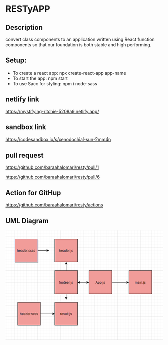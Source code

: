 # RESTyAPP

## Description

convert class components to an application written using React function components so that our foundation is both stable and high performing.


## Setup:


* To create a react app: npx create-react-app app-name
* To start the app: npm start
* To use Sacc for styling: npm i node-sass

## netlify link
https://mystifying-ritchie-5208a9.netlify.app/

## sandbox link


https://codesandbox.io/s/xenodochial-sun-2mm4n


## pull request

https://github.com/baraahalomari/resty/pull/1

https://github.com/baraahalomari/resty/pull/6

## Action for GitHup

https://github.com/baraahalomari/resty/actions

## UML Diagram

![uml](./33.png)